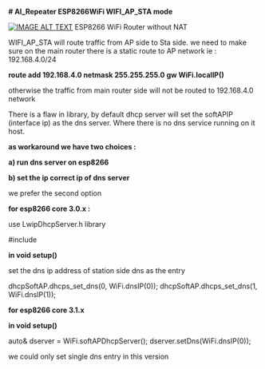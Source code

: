 <b># AI_Repeater ESP8266WiFi WIFI_AP_STA mode</b>

[![IMAGE ALT TEXT](http://img.youtube.com/vi/jaqputbJiU4/0.jpg)](http://www.youtube.com/watch?v=jaqputbJiU4 "Video Title")
ESP8266 WiFi Router without NAT


WIFI_AP_STA will route traffic from AP side to Sta side. we need to make sure on the main router there is a static route to AP network ie :  192.168.4.0/24

<b>route add 192.168.4.0 netmask 255.255.255.0 gw WiFi.localIP()</b>
 
otherwise the traffic from main router side will not be routed to 192.168.4.0  network

There is a flaw in library, by default dhcp server will set the softAPIP (interface ip) as the dns server. Where there is no dns service running on it host.

<b>as workaround  we have two choices :
<p>a) run dns server on esp8266</p>
<p>b) set the ip correct ip of dns server</b></p>


<p>we prefer the second option</p>

<b>for esp8266 core 3.0.x :</b>

use LwipDhcpServer.h library
<p>#include <LwipDhcpServer.h></p>

<b>in void setup()</b>
<p>set the dns ip address of station side dns as the  entry</p>

dhcpSoftAP.dhcps_set_dns(0, WiFi.dnsIP(0));
dhcpSoftAP.dhcps_set_dns(1, WiFi.dnsIP(1));

<b>for esp8266 core 3.1.x
<p>in void setup()</p></b>
 
auto& dserver = WiFi.softAPDhcpServer();
dserver.setDns(WiFi.dnsIP(0));

we could only set single dns entry in this version

